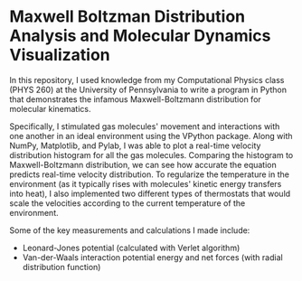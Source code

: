 # Maxwell Boltzman Distribution Analysis and Molecular Dynamics Visualization

In this repository, I used knowledge from my Computational Physics class (PHYS 260) at the University of Pennsylvania to write a program in Python that demonstrates the infamous Maxwell-Boltzmann distribution for molecular kinematics. 

Specifically, I stimulated gas molecules' movement and interactions with one another in an ideal environment using the VPython package. Along with NumPy, Matplotlib, and Pylab, I was able to plot a real-time velocity distribution histogram for all the gas molecules. Comparing the histogram to Maxwell-Boltzmann distribution, we can see how accurate the equation predicts real-time velocity distribution. To regularize the temperature in the environment (as it typically rises with molecules' kinetic energy transfers into heat), I also implemented two different types of thermostats that would scale the velocities according to the current temperature of the environment.

Some of the key measurements and calculations I made include:
  - Leonard-Jones potential (calculated with Verlet algorithm)
  - Van-der-Waals interaction potential energy and net forces (with radial distribution function)
